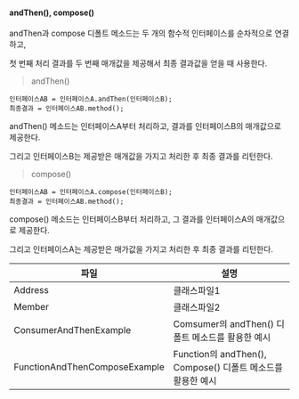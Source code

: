 #### andThen(), compose()

andThen과 compose 디폴트 메소드는 두 개의 함수적 인터페이스를 순차적으로 연결하고,

첫 번째 처리 결과를 두 번째 매개값을 제공해서 최종 결과값을 얻을 때 사용한다.

> andThen()

```
인터페이스AB = 인터페이스A.andThen(인터페이스B);
최종결과 = 인터페이스AB.method();
```

andThen() 메소드는 인터페이스A부터 처리하고, 결과를 인터페이스B의 매개값으로 제공한다.

그리고 인터페이스B는 제공받은 매개값을 가지고 처리한 후 최종 결과를 리턴한다.

> compose()

```
인터페이스AB = 인터페이스A.compose(인터페이스B);
최종결과 = 인터페이스AB.method();
```

compose() 메소드는 인터페이스B부터 처리하고, 그 결과를 인터페이스A의 매개값으로 제공한다.

그리고 인터페이스A는 제공받은 매가값을 가지고 처리한 후 최종 결과를 리턴한다.

| 파일                          | 설명                                                        |
| ----------------------------- | ----------------------------------------------------------- |
| Address                       | 클래스파일1                                                 |
| Member                        | 클래스파일2                                                 |
| ConsumerAndThenExample        | Comsumer의 andThen() 디폴트 메소드를 활용한 예시            |
| FunctionAndThenComposeExample | Function의 andThen(), Compose() 디폴트 메소드를 활용한 예시 |
